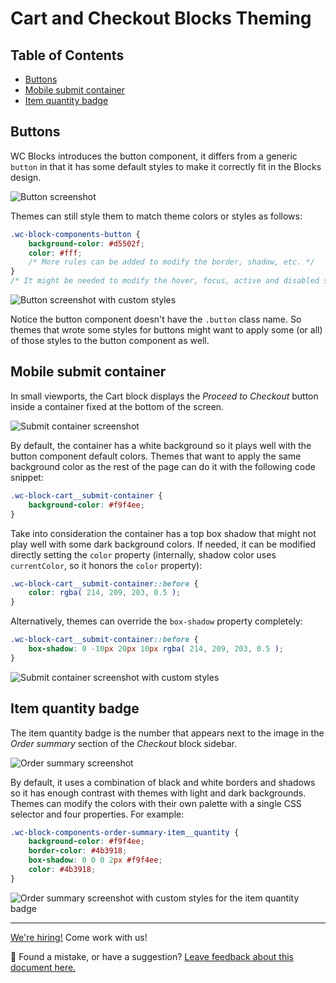 # Cart and Checkout Blocks Theming <!-- omit in toc -->

## Table of Contents <!-- omit in toc -->

-   [Buttons](#buttons)
-   [Mobile submit container](#mobile-submit-container)
-   [Item quantity badge](#item-quantity-badge)

## Buttons

WC Blocks introduces the button component, it differs from a generic `button` in that it has some default styles to make it correctly fit in the Blocks design.

![Button screenshot](https://user-images.githubusercontent.com/3616980/86381945-e6fd6c00-bc8d-11ea-8811-7e546bea69b9.png)

Themes can still style them to match theme colors or styles as follows:

```css
.wc-block-components-button {
	background-color: #d5502f;
	color: #fff;
	/* More rules can be added to modify the border, shadow, etc. */
}
/* It might be needed to modify the hover, focus, active and disabled states too */
```

![Button screenshot with custom styles](https://user-images.githubusercontent.com/3616980/86381505-b6b5cd80-bc8d-11ea-8ceb-cfbe84b411d4.png)

Notice the button component doesn't have the `.button` class name. So themes that wrote some styles for buttons might want to apply some (or all) of those styles to the button component as well.

## Mobile submit container

In small viewports, the Cart block displays the _Proceed to Checkout_ button inside a container fixed at the bottom of the screen.

![Submit container screenshot](https://user-images.githubusercontent.com/3616980/86382876-393e8d00-bc8e-11ea-8d0b-e4e347ea4773.png)

By default, the container has a white background so it plays well with the button component default colors. Themes that want to apply the same background color as the rest of the page can do it with the following code snippet:

```css
.wc-block-cart__submit-container {
	background-color: #f9f4ee;
}
```

Take into consideration the container has a top box shadow that might not play well with some dark background colors. If needed, it can be modified directly setting the `color` property (internally, shadow color uses `currentColor`, so it honors the `color` property):

```css
.wc-block-cart__submit-container::before {
	color: rgba( 214, 209, 203, 0.5 );
}
```

Alternatively, themes can override the `box-shadow` property completely:

```css
.wc-block-cart__submit-container::before {
	box-shadow: 0 -10px 20px 10px rgba( 214, 209, 203, 0.5 );
}
```

![Submit container screenshot with custom styles](https://user-images.githubusercontent.com/3616980/86382693-27f58080-bc8e-11ea-894e-de378af3e2bb.png)

## Item quantity badge

The item quantity badge is the number that appears next to the image in the _Order summary_ section of the _Checkout_ block sidebar.

![Order summary screenshot](https://user-images.githubusercontent.com/3616980/83862844-c8559500-a722-11ea-9653-2fc8bcd544d2.png)

By default, it uses a combination of black and white borders and shadows so it has enough contrast with themes with light and dark backgrounds. Themes can modify the colors with their own palette with a single CSS selector and four properties. For example:

```css
.wc-block-components-order-summary-item__quantity {
	background-color: #f9f4ee;
	border-color: #4b3918;
	box-shadow: 0 0 0 2px #f9f4ee;
	color: #4b3918;
}
```

![Order summary screenshot with custom styles for the item quantity badge](https://user-images.githubusercontent.com/3616980/83863109-2e421c80-a723-11ea-9bf7-2033a96cf5b2.png)

<!-- FEEDBACK -->

---

[We're hiring!](https://woo.com/careers/) Come work with us!

🐞 Found a mistake, or have a suggestion? [Leave feedback about this document here.](https://github.com/woocommerce/woocommerce-blocks/issues/new?assignees=&labels=type%3A+documentation&template=--doc-feedback.md&title=Feedback%20on%20./docs/designers/theming/cart-and-checkout.md)

<!-- /FEEDBACK -->

